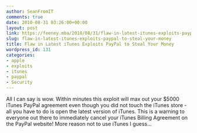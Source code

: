 ```yaml
---
author: SeanFromIT
comments: true
date: 2010-08-31 03:26:00+00:00
layout: post
link: https://feeney.mba/2010/08/31/flaw-in-latest-itunes-exploits-paypal-to-steal-your-money/
slug: flaw-in-latest-itunes-exploits-paypal-to-steal-your-money
title: Flaw in Latest iTunes Exploits PayPal to Steal Your Money
wordpress_id: 131
categories:
- apple
- exploits
- itunes
- paypal
- Security
---
```


All I can say is wow. Within minutes this exploit will max out your $5000 iTunes PayPal agreement even though you did not touch the iTunes store - all you have to do is open the latest version of iTunes. This is a warning to everyone out there to immediately cancel your iTunes Billing Agreement on the PayPal website! More reason not to use iTunes I guess...
